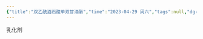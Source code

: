 ```yaml
---
{"title":"双乙酰酒石酸单双甘油酯","time":"2023-04-29 周六","tags":null,"dg-publish":true,"permalink":"/300 评价/Z 配料详解/双乙酰酒石酸单双甘油酯/","dgPassFrontmatter":true,"created":"2024-01-25T18:45:04.000+08:00","updated":"2024-01-25T18:45:04.000+08:00"}
---
```



乳化剂